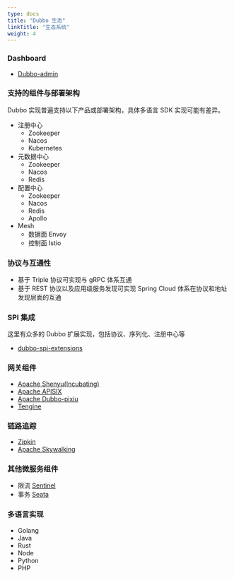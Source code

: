 ```yaml
---
type: docs
title: "Dubbo 生态"
linkTitle: "生态系统"
weight: 4
---
```


### Dashboard
* [Dubbo-admin](https://github.com/apache/dubbo-admin)

### 支持的组件与部署架构

Dubbo 实现普遍支持以下产品或部署架构，具体多语言 SDK 实现可能有差异。

* 注册中心
  * Zookeeper
  * Nacos
  * Kubernetes
* 元数据中心
  * Zookeeper
  * Nacos
  * Redis
* 配置中心
  * Zookeeper
  * Nacos
  * Redis
  * Apollo
* Mesh
  * 数据面 Envoy
  * 控制面 Istio

### 协议与互通性
* 基于 Triple 协议可实现与 gRPC 体系互通
* 基于 REST 协议以及应用级服务发现可实现 Spring Cloud 体系在协议和地址发现层面的互通

### SPI 集成
这里有众多的 Dubbo 扩展实现，包括协议、序列化、注册中心等
* [dubbo-spi-extensions]()

### 网关组件
* [Apache Shenyu(Incubating)](http://localhost:1313/zh/blog/2022/05/04/%E5%A6%82%E4%BD%95%E9%80%9A%E8%BF%87-apache-shenyu-%E7%BD%91%E5%85%B3%E4%BB%A3%E7%90%86-dubbo-%E6%9C%8D%E5%8A%A1/)
* [Apache APISIX](http://localhost:1313/zh/blog/2022/01/18/%E4%BB%8E%E5%8E%9F%E7%90%86%E5%88%B0%E6%93%8D%E4%BD%9C%E8%AE%A9%E4%BD%A0%E5%9C%A8-apache-apisix-%E4%B8%AD%E4%BB%A3%E7%90%86-dubbo-%E6%9C%8D%E5%8A%A1%E6%9B%B4%E4%BE%BF%E6%8D%B7/)
* [Apache Dubbo-pixiu]()
* [Tengine]()

### 链路追踪
* [Zipkin]()
* [Apache Skywalking]()

### 其他微服务组件
* 限流 [Sentinel]()
* 事务 [Seata]()

### 多语言实现
* Golang
* Java
* Rust
* Node
* Python
* PHP
